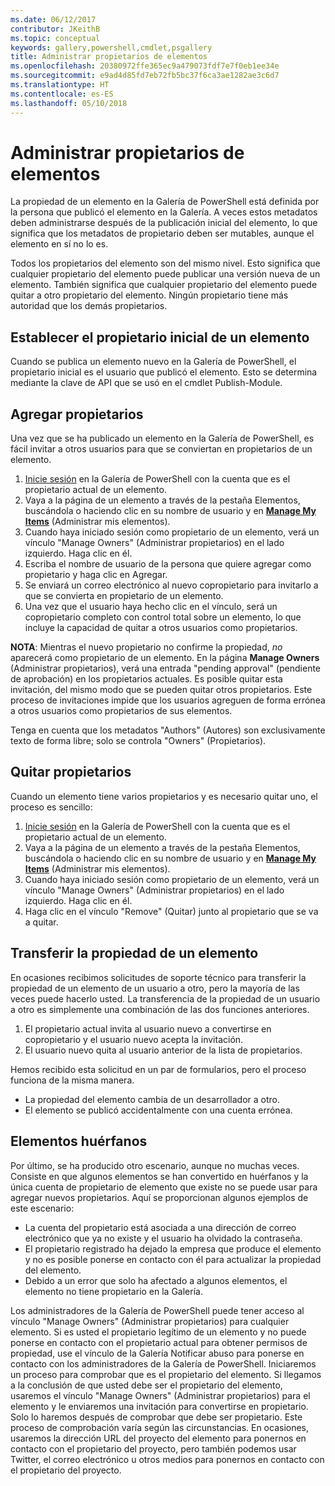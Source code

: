```yaml
---
ms.date: 06/12/2017
contributor: JKeithB
ms.topic: conceptual
keywords: gallery,powershell,cmdlet,psgallery
title: Administrar propietarios de elementos
ms.openlocfilehash: 20380972ffe365ec9a479073fdf7e7f0eb1ee34e
ms.sourcegitcommit: e9ad4d85fd7eb72fb5bc37f6ca3ae1282ae3c6d7
ms.translationtype: HT
ms.contentlocale: es-ES
ms.lasthandoff: 05/10/2018
---
```

# <a name="managing-item-owners"></a>Administrar propietarios de elementos

La propiedad de un elemento en la Galería de PowerShell está definida por la persona que publicó el elemento en la Galería.
A veces estos metadatos deben administrarse después de la publicación inicial del elemento, lo que significa que los metadatos de propietario deben ser mutables, aunque el elemento en sí no lo es.

Todos los propietarios del elemento son del mismo nivel.
Esto significa que cualquier propietario del elemento puede publicar una versión nueva de un elemento. También significa que cualquier propietario del elemento puede quitar a otro propietario del elemento.
Ningún propietario tiene más autoridad que los demás propietarios.

## <a name="setting-an-items-initial-owner"></a>Establecer el propietario inicial de un elemento

Cuando se publica un elemento nuevo en la Galería de PowerShell, el propietario inicial es el usuario que publicó el elemento. Esto se determina mediante la clave de API que se usó en el cmdlet Publish-Module.

## <a name="adding-owners"></a>Agregar propietarios

Una vez que se ha publicado un elemento en la Galería de PowerShell, es fácil invitar a otros usuarios para que se conviertan en propietarios de un elemento.

1. [Inicie sesión](https://powershellgallery.com/users/account/LogOn) en la Galería de PowerShell con la cuenta que es el propietario actual de un elemento.
2. Vaya a la página de un elemento a través de la pestaña Elementos, buscándola o haciendo clic en su nombre de usuario y en [**Manage My Items**](https://www.powershellgallery.com/account/Packages) (Administrar mis elementos).
3. Cuando haya iniciado sesión como propietario de un elemento, verá un vínculo "Manage Owners" (Administrar propietarios) en el lado izquierdo. Haga clic en él.
4. Escriba el nombre de usuario de la persona que quiere agregar como propietario y haga clic en Agregar.
5. Se enviará un correo electrónico al nuevo copropietario para invitarlo a que se convierta en propietario de un elemento.
6. Una vez que el usuario haya hecho clic en el vínculo, será un copropietario completo con control total sobre un elemento, lo que incluye la capacidad de quitar a otros usuarios como propietarios.

**NOTA**: Mientras el nuevo propietario no confirme la propiedad, *no* aparecerá como propietario de un elemento.
En la página **Manage Owners** (Administrar propietarios), verá una entrada "pending approval" (pendiente de aprobación) en los propietarios actuales.
Es posible quitar esta invitación, del mismo modo que se pueden quitar otros propietarios.
Este proceso de invitaciones impide que los usuarios agreguen de forma errónea a otros usuarios como propietarios de sus elementos.

Tenga en cuenta que los metadatos "Authors" (Autores) son exclusivamente texto de forma libre; solo se controla "Owners" (Propietarios).


## <a name="removing-owners"></a>Quitar propietarios

Cuando un elemento tiene varios propietarios y es necesario quitar uno, el proceso es sencillo:

1. [Inicie sesión](https://powershellgallery.com/users/account/LogOn) en la Galería de PowerShell con la cuenta que es el propietario actual de un elemento.
2. Vaya a la página de un elemento a través de la pestaña Elementos, buscándola o haciendo clic en su nombre de usuario y en [**Manage My Items**](https://www.powershellgallery.com/account/Packages) (Administrar mis elementos).
3. Cuando haya iniciado sesión como propietario de un elemento, verá un vínculo "Manage Owners" (Administrar propietarios) en el lado izquierdo. Haga clic en él.
4. Haga clic en el vínculo "Remove" (Quitar) junto al propietario que se va a quitar.



## <a name="transferring-item-ownership"></a>Transferir la propiedad de un elemento

En ocasiones recibimos solicitudes de soporte técnico para transferir la propiedad de un elemento de un usuario a otro, pero la mayoría de las veces puede hacerlo usted.
La transferencia de la propiedad de un usuario a otro es simplemente una combinación de las dos funciones anteriores.

1. El propietario actual invita al usuario nuevo a convertirse en copropietario y el usuario nuevo acepta la invitación.
2. El usuario nuevo quita al usuario anterior de la lista de propietarios.

Hemos recibido esta solicitud en un par de formularios, pero el proceso funciona de la misma manera.

- La propiedad del elemento cambia de un desarrollador a otro.
- El elemento se publicó accidentalmente con una cuenta errónea.


## <a name="orphaned-items"></a>Elementos huérfanos

Por último, se ha producido otro escenario, aunque no muchas veces.
Consiste en que algunos elementos se han convertido en huérfanos y la única cuenta de propietario de elemento que existe no se puede usar para agregar nuevos propietarios.
Aquí se proporcionan algunos ejemplos de este escenario:

- La cuenta del propietario está asociada a una dirección de correo electrónico que ya no existe y el usuario ha olvidado la contraseña.
- El propietario registrado ha dejado la empresa que produce el elemento y no es posible ponerse en contacto con él para actualizar la propiedad del elemento.
- Debido a un error que solo ha afectado a algunos elementos, el elemento no tiene propietario en la Galería.

Los administradores de la Galería de PowerShell puede tener acceso al vínculo "Manage Owners" (Administrar propietarios) para cualquier elemento.
Si es usted el propietario legítimo de un elemento y no puede ponerse en contacto con el propietario actual para obtener permisos de propiedad, use el vínculo de la Galería Notificar abuso para ponerse en contacto con los administradores de la Galería de PowerShell.
Iniciaremos un proceso para comprobar que es el propietario del elemento.
Si llegamos a la conclusión de que usted debe ser el propietario del elemento, usaremos el vínculo "Manage Owners" (Administrar propietarios) para el elemento y le enviaremos una invitación para convertirse en propietario.
Solo lo haremos después de comprobar que debe ser propietario. Este proceso de comprobación varía según las circunstancias.
En ocasiones, usaremos la dirección URL del proyecto del elemento para ponernos en contacto con el propietario del proyecto, pero también podemos usar Twitter, el correo electrónico u otros medios para ponernos en contacto con el propietario del proyecto.